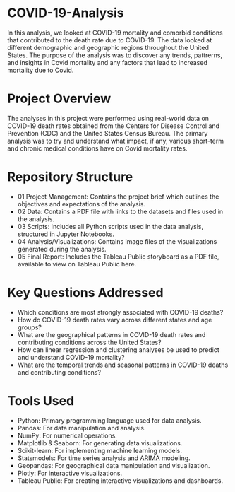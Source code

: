 # COVID-19-Analysis

In this analysis, we looked at COVID-19 mortality and comorbid conditions that contributed to the death rate due to COVID-19. The data looked at different demographic and geographic regions throughout the United States. The purpose of the analysis was to discover any trends, pattrerns, and insights in Covid mortality and any factors that lead to increased mortality due to Covid. 

# **Project Overview**
The analyses in this project were performed using real-world data on COVID-19 death rates obtained from the Centers for Disease Control and Prevention (CDC) and the United States Census Bureau. The primary analysis was to try and understand what impact, if any, various short-term and chronic medical conditions have on Covid mortality rates. 

# **Repository Structure**
*  01 Project Management: Contains the project brief which outlines the objectives and expectations of the analysis.
*  02 Data: Contains a PDF file with links to the datasets and files used in the analysis.
*  03 Scripts: Includes all Python scripts used in the data analysis, structured in Jupyter Notebooks.
*  04 Analysis/Visualizations: Contains image files of the visualizations generated during the analysis.
*  05 Final Report: Includes the Tableau Public storyboard as a PDF file, available to view on Tableau Public here.

# **Key Questions Addressed**
*  Which conditions are most strongly associated with COVID-19 deaths?
*  How do COVID-19 death rates vary across different states and age groups?
*  What are the geographical patterns in COVID-19 death rates and contributing conditions across the United States?
*  How can linear regression and clustering analyses be used to predict and understand COVID-19 mortality?
*  What are the temporal trends and seasonal patterns in COVID-19 deaths and contributing conditions?

# **Tools Used**
* Python: Primary programming language used for data analysis.
* Pandas: For data manipulation and analysis.
* NumPy: For numerical operations.
* Matplotlib & Seaborn: For generating data visualizations.
* Scikit-learn: For implementing machine learning models.
* Statsmodels: For time series analysis and ARIMA modeling.
* Geopandas: For geographical data manipulation and visualization.
* Plotly: For interactive visualizations.
* Tableau Public: For creating interactive visualizations and dashboards.
